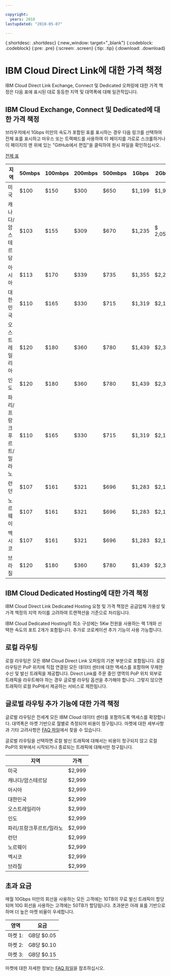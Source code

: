 ```yaml
---

copyright:
  years: 2018
lastupdated: "2018-05-07"

---
```


{:shortdesc: .shortdesc}
{:new_window: target="_blank"}
{:codeblock: .codeblock}
{:pre: .pre}
{:screen: .screen}
{:tip: .tip}
{:download: .download}


# IBM Cloud Direct Link에 대한 가격 책정 

IBM Cloud Direct Link Exchange, Connect 및 Dedicated 오퍼링에 대한 가격 책정은 다음 표에 표시된 대로 동등한 지역 및 대역폭에 대해 일관적입니다.

## IBM Cloud Exchange, Connect 및 Dedicated에 대한 가격 책정

브라우저에서 1Gbps 미만의 속도가 포함된 표를 표시하는 경우 다음 링크를 선택하여 전체 표를 표시하고 마우스 또는 트랙패드를 사용하여 이 페이지를 가로로 스크롤하거나 이 페이지의 맨 위에 있는 "GitHub에서 편집"을 클릭하여 원시 파일을 확인하십시오.

[전체 표](pricing-table.html)

|지역 |50mbps |100mbps |200mbps |500mbps |1Gbps |2Gbps |5Gbps | 10Gbps |
|----|----|----|----|----|----|----|----|----|
|미국 |$100 |$150 |$300 |$650 |$1,199 |$1,999 |$3,750 | $4,999 |
|캐나다/암스테르담 |$103 |$155 |$309 |$670 |$1,235 |$ 2,059 |$3,863 | $5,149 |
|아시아 |$113 |$170 |$339 |$735 |$1,355 |$2,259 |$4,238 | $5,649 |
|대한민국 |$110 |$165 |$330 |$715 |$1,319 |$2,199 |$4,125 | $5,499 |
|오스트레일리아 |$120 |$180 |$360 |$780 |$1,439 |$2,399 |$4,500| $5,999 |
|인도 |$120 |$180 |$360 |$780 |$1,439 |$2,399 |$4,500| $5,999 |
|파리/프랑크푸르트/밀라노 |$110 |$165 |$330 |$715 |$1,319 |$2,199 |$4,125 | $5,499 |
|런던 |$107 |$161 |$321 |$696 |$1,283 |$2,139 |$4,013 | $5,349 |
|노르웨이 |$107 |$161 |$321 |$696 |$1,283 |$2,139 |$4,013 | $5,349 |
|멕시코|$107 |$161 |$321 |$696 |$1,283 |$2,139 |$4,013 | $5,349 |
|브라질 |$120 |$180 |$360 |$780 |$1,439 |$2,399 |$4,500| $5,999 |


## IBM Cloud Dedicated Hosting에 대한 가격 책정

IBM Cloud Direct Link Dedicated Hosting 요청 및 가격 책정은 공급업체 가용성 및 가격 책정의 지역 차이를 고려하여 트랜잭션을 기준으로 처리됩니다.

IBM Cloud Dedicated Hosting의 최소 구성에는 5Kw 전원을 사용하는 랙 1개와 선택한 속도의 포트 2개가 포함됩니다.  추가로 코로케이션 추가 기능이 사용 가능합니다.

## 로컬 라우팅

로컬 라우팅은 모든 IBM Cloud Direct Link 오퍼링의 기본 부분으로 포함됩니다. 로컬 라우팅은 PoP 위치에 직접 연결된 모든 데이터 센터에 대한 액세스를 포함하며 무제한 수신 및 발신 트래픽을 제공합니다. Direct Link를 주문 중인 영역의 PoP 위치 외부로 트래픽을 라우트해야 하는 경우 글로벌 라우팅 옵션을 추가해야 합니다. 그렇지 않으면 트래픽이 로컬 PoP에서 제공하는 서비스로 제한됩니다.

## 글로벌 라우팅 추가 기능에 대한 가격 책정

글로벌 라우팅은 전세계 모든 IBM Cloud 데이터 센터를 포함하도록 액세스를 확장합니다. 대역폭은 마켓 기반으로 월별로 측정되어 비용이 청구됩니다. 마켓에 대한 세부사항과 기타 고려사항은 [FAQ 파일](faqs.html#what-are-the-local-routing-and-global-routing-options)에서 찾을 수 있습니다.

글로벌 라우팅을 선택하면 로컬 발신 트래픽에 대해서는 비용이 청구되지 않고 로컬 PoP의 외부에서 시작되거나 종료되는 트래픽에 대해서만 청구됩니다. 

|지역 | 가격 |
|---------|----------|
|미국 | $2,999 |
|캐나다/암스테르담 | $2,999 |
|아시아 | $2,999 |
|대한민국 | $2,999 |
|오스트레일리아 | $2,999 |
|인도 | $2,999 |
|파리/프랑크푸르트/밀라노 | $2,999 |
|런던 | $2,999 |
|노르웨이 | $2,999 |
|멕시코 | $2,999 |
|브라질 | $2,999 |

## 초과 요금

매월 10Gbps 미만의 회선을 사용하는 모든 고객에는 10TB의 무료 발신 트래픽이 할당되며 10G 회선을 사용하는 고객에는 50TB가 할당됩니다. 초과분은 아래 표를 기반으로 하며 더 높은 마켓 비율이 우세합니다. 

|영역 | 요금 |
|--------|--------|
| 마켓 1: | GB당 $0.05 |
| 마켓 2: | GB당 $0.10 |
| 마켓 3: | GB당 $0.15 |

마켓에 대한 자세한 정보는 [FAQ 파일](faqs.html#what-are-the-local-routing-and-global-routing-options)을 참조하십시오.
